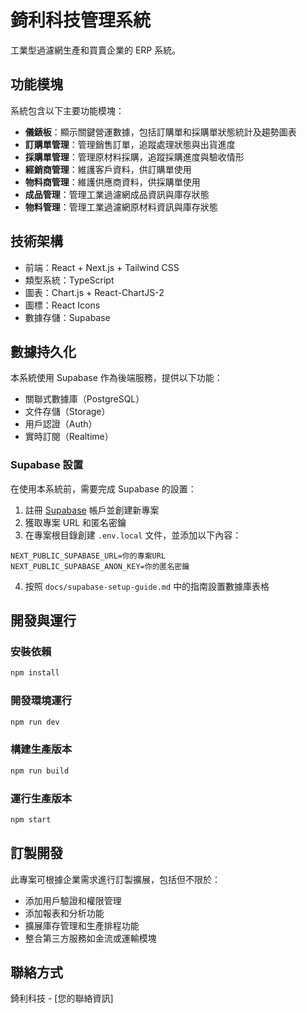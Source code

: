 # 錡利科技管理系統

工業型過濾網生產和買賣企業的 ERP 系統。

## 功能模塊

系統包含以下主要功能模塊：

- **儀錶板**：顯示關鍵營運數據，包括訂購單和採購單狀態統計及趨勢圖表
- **訂購單管理**：管理銷售訂單，追蹤處理狀態與出貨進度
- **採購單管理**：管理原材料採購，追蹤採購進度與驗收情形
- **經銷商管理**：維護客戶資料，供訂購單使用
- **物料商管理**：維護供應商資料，供採購單使用
- **成品管理**：管理工業過濾網成品資訊與庫存狀態
- **物料管理**：管理工業過濾網原材料資訊與庫存狀態

## 技術架構

- 前端：React + Next.js + Tailwind CSS
- 類型系統：TypeScript
- 圖表：Chart.js + React-ChartJS-2
- 圖標：React Icons
- 數據存儲：Supabase

## 數據持久化

本系統使用 Supabase 作為後端服務，提供以下功能：

- 關聯式數據庫（PostgreSQL）
- 文件存儲（Storage）
- 用戶認證（Auth）
- 實時訂閱（Realtime）

### Supabase 設置

在使用本系統前，需要完成 Supabase 的設置：

1. 註冊 [Supabase](https://supabase.com/) 帳戶並創建新專案
2. 獲取專案 URL 和匿名密鑰
3. 在專案根目錄創建 `.env.local` 文件，並添加以下內容：

```
NEXT_PUBLIC_SUPABASE_URL=你的專案URL
NEXT_PUBLIC_SUPABASE_ANON_KEY=你的匿名密鑰
```

4. 按照 `docs/supabase-setup-guide.md` 中的指南設置數據庫表格

## 開發與運行

### 安裝依賴

```bash
npm install
```

### 開發環境運行

```bash
npm run dev
```

### 構建生產版本

```bash
npm run build
```

### 運行生產版本

```bash
npm start
```

## 訂製開發

此專案可根據企業需求進行訂製擴展，包括但不限於：

- 添加用戶驗證和權限管理
- 添加報表和分析功能
- 擴展庫存管理和生產排程功能
- 整合第三方服務如金流或運輸模塊

## 聯絡方式

錡利科技 - [您的聯絡資訊] 